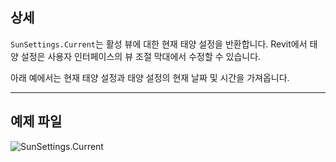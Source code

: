 ## 상세
`SunSettings.Current`는 활성 뷰에 대한 현재 태양 설정을 반환합니다. Revit에서 태양 설정은 사용자 인터페이스의 뷰 조절 막대에서 수정할 수 있습니다.

아래 예에서는 현재 태양 설정과 태양 설정의 현재 날짜 및 시간을 가져옵니다.
___
## 예제 파일

![SunSettings.Current](./DSRevitNodesUI.SunSettings_img.jpg)
